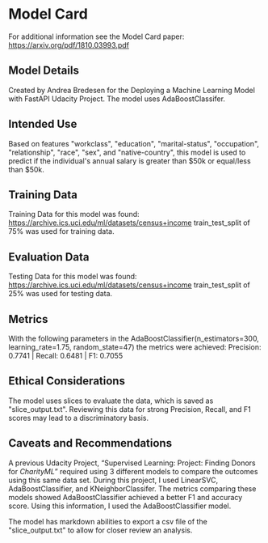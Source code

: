# Model Card

For additional information see the Model Card paper: https://arxiv.org/pdf/1810.03993.pdf

## Model Details
Created by Andrea Bredesen for the Deploying a Machine Learning Model with FastAPI Udacity Project.  The model uses AdaBoostClassifer.
## Intended Use
Based on features "workclass", "education", "marital-status", "occupation", "relationship", "race", "sex", and "native-country", this model is used to predict if the individual's annual salary is greater than $50k or equal/less than $50k.
## Training Data
Training Data for this model was found: https://archive.ics.uci.edu/ml/datasets/census+income
train_test_split of 75% was used for training data. 
## Evaluation Data
Testing Data for this model was found: https://archive.ics.uci.edu/ml/datasets/census+income
train_test_split of 25% was used for testing data.
## Metrics
With the following parameters in the AdaBoostClassifier(n_estimators=300, learning_rate=1.75, random_state=47)
the metrics were achieved: Precision: 0.7741 | Recall: 0.6481 | F1: 0.7055
## Ethical Considerations
The model uses slices to evaluate the data, which is saved as "slice_output.txt".  Reviewing this data for strong Precision, Recall, and F1 scores may lead to a discriminatory basis.
## Caveats and Recommendations
A previous Udacity Project, “Supervised Learning: Project: Finding Donors for *CharityML*” required using 3 different models to compare the outcomes using this same data set. During this project, I used LinearSVC, AdaBoostClassifier, and KNeighborClassifer. The metrics comparing these models showed AdaBoostClassifier achieved a better F1 and accuracy score. Using this information, I used the AdaBoostClassifier model.  

The model has markdown abilities to export a csv file of the "slice_output.txt" to allow for closer review an analysis. 
